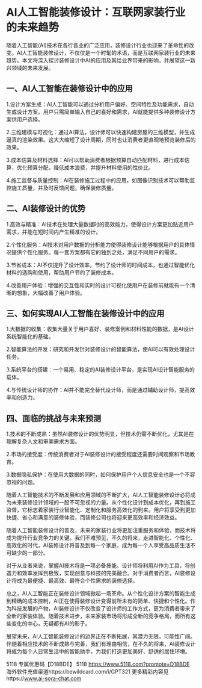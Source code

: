 # AI人工智能装修设计：互联网家装行业的未来趋势

​    随着人工智能(AI)技术在各行各业的广泛应用，装修设计行业也迎来了革命性的改变。AI人工智能装修设计，不仅仅是一个时髦的术语，而是互联网家装行业的未来趋势。本文将深入探讨装修设计中AI的应用及其给业界带来的影响，并展望这一新兴领域的未来发展。

## 一、AI人工智能在装修设计中的应用

1.设计方案生成：AI人工智能可以通过分析用户偏好、空间特性及功能需求，自动生成设计方案。用户只需简单输入自己的喜好和需求，AI就能提供多种装修设计方案供用户选择。

2.三维建模与可视化：通过AI算法，设计师可以快速构建房屋的三维模型，并生成逼真的渲染效果。这大大缩短了设计周期，同时也让消费者更直观地预览装修后的效果。

3.成本估算及材料选择：AI可以帮助消费者根据预算自动匹配材料，进行成本估算，优化预算分配，降低成本浪费，并提升材料使用的性价比。

4.施工监督与质量控制：AI在装修施工过程中的应用，如图像识别技术可以帮助监控施工质量，并及时反馈问题，确保装修质量。

## 二、AI装修设计的优势

1.高效与精准：AI技术在处理大量数据时的高效能力，使得设计方案更加贴近用户需求，并能在短时间内产生精准的设计。

2.个性化服务：AI技术对用户数据的分析能力使得装修设计能够根据用户的具体情况提供个性化服务。每一套方案都有它的独到之处，满足不同用户的需求。

3.节省成本：AI不仅提升了设计效率，节约了设计师的时间成本，也通过智能优化材料的选购和使用，帮助用户节约了装修成本。

4.改善用户体验：增强的交互性和实时的设计可视化使用户在装修前就能有一个清晰的想象，大幅改善了用户体验。

## 三、如何实现AI人工智能在装修设计中的应用

1.大数据的收集：收集大量关于用户喜好、装修案例和材料性能的数据，是AI设计系统智能化的基础。

2.智能算法的开发：研究和开发针对装修设计的智能算法，使AI可以有效处理设计任务。

3.系统平台的搭建：一个易用、稳定的AI装修设计平台，是实现AI设计智能服务的载体。

4.与传统设计师的协作：AI并不能完全替代设计师，而是通过辅助设计师，提高效率和创造力。

## 四、面临的挑战与未来预测

1.技术的不断成熟：虽然AI装修设计的优势明显，但技术仍需不断优化，尤其是在理解复杂人文和审美需求方面。

2.市场的接受度：传统消费者对于AI装修设计的接受程度还需要时间观察和市场教育。

3.数据隐私保护：在使用大数据的同时，如何保护用户个人信息安全也是一个不容忽视的问题。

随着人工智能技术的不断发展和应用领域的不断扩大，AI人工智能装修设计必将成为未来装修设计领域的一股不可忽视的力量。从个性化设计到成本优化，再到施工监督，它标志着家装行业智能化、定制化和服务高效化的到来。用户将享受到更加快捷、省心和满意的装修体验，而装修公司也将迎来更高效率和经济效益。

随着人工智能装修设计的普及，未来的家装行业将更加注重服务和体验，而技术将成为提升行业竞争力的关键。我们不难预见，不久的将来，走进智能化、个性化、高效化的时代，AI装修设计将普及到每一个家庭，成为每一个人享受高品质生活不可缺少的一部分。

对于从业者来说，掌握AI技术将是一项必备技能。设计师将利用AI作为工具，将创造力和效率发挥到极致，实现创意与科技的完美融合。对于消费者而言，AI装修设计将成为最便捷、最高效、最符合个性需求的装修选择。

总之，AI人工智能正在装修设计领域掀起一场革命。从个性化设计方案的智能生成到精确的成本控制，AI正在使得装修设计变得前所未有的简单、快捷和个性化。作为科技发展的产物，AI装修设计不仅改变了设计师的工作方式，更为消费者带来了全新的家装体验。随着技术进步，未来家装市场将形成全新的竞争格局，而所有这些变化的中心，无疑都有AI的影子。

展望未来，AI人工智能装修设计的边界正在不断拓展，其潜力无限，可能性广阔。伴随着相应技术的不断成熟与完善，我们有理由相信，在不久的将来，AI装修设计将成为每个人日常生活中的智能助手，为我们打造更加美好、舒适的居住环境。

5118   专属优惠码【D18BDE】
5118 https://www.5118.com?promote=D18BDE
海外软件充值渠道https://bewildcard.com/i/GPT321
更多精彩内容见https://www.ai-sora-chat.com
